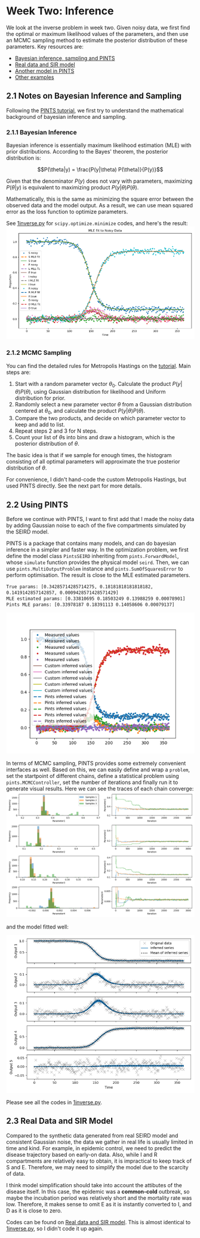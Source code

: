 # Week Two: Inference
We look at the inverse problem in week two. Given noisy data, we first find the optimal or maximum likelihood values of the parameters, and then use an MCMC sampling method to estimate the posterior distribution of these parameters. Key resources are:
- [Bayesian inference, sampling and PINTS](https://github.com/pints-team/pints/blob/main/examples/stats/beginners-tutorial.ipynb)
- [Real data and SIR model](https://github.com/pints-team/pints/blob/main/examples/toy/model-sir.ipynb)
- [Another model in PINTS](https://github.com/pints-team/pints/blob/main/examples/toy/model-fitzhugh-nagumo.ipynb)
- [Other examples](https://github.com/pints-team/pints/tree/main/examples/toy)

## 2.1 Notes on Bayesian Inference and Sampling
Following the [PINTS tutorial](https://github.com/pints-team/pints/blob/main/examples/stats/beginners-tutorial.ipynb), we first try to understand the mathematical background of bayesian inference and sampling.
### 2.1.1 Bayesian Inference
Bayesian inference is essentially maximum likelihood estimation (MLE) with prior distributions. According to the Bayes' theorem, the posterior distribution is: 

$$P(\theta|y) = \frac{P(y|\theta) P(\theta)}{P(y)}$$ 

Given that the denominator $P(y)$ does not vary with parameters, maximizing $P(\theta|y)$ is equivalent to maximizing product $P(y|\theta) P(\theta)$. 

Mathematically, this is the same as minimizing the square error between the observed data and the model output. As a result, we can use mean squared error as the loss function to optimize parameters.

See [1inverse.py](1inverse.py) for `scipy.optimize.minimize` codes, and here's the result:
![2mle.png](2mle.png)

### 2.1.2 MCMC Sampling
You can find the detailed rules for Metropolis Hastings on the [tutorial](https://github.com/pints-team/pints/blob/main/examples/stats/beginners-tutorial.ipynb). Main steps are:
1. Start with a random parameter vector $\theta_0$. Calculate the product $P(y|\theta) P(\theta)$, using Gaussian distribution for likelihood and Uniform distribution for prior.
2. Randomly select a new parameter vector $\theta$ from a Gaussian distribution centered at $\theta_0$, and calculate the product $P(y|\theta) P(\theta)$.
3. Compare the two products, and decide on which parameter vector to keep and add to list.
4. Repeat steps 2 and 3 for N steps.
5. Count your list of $\theta$s into bins and draw a histogram, which is the posterior distribution of $\theta$.

The basic idea is that if we sample for enough times, the histogram consisting of all optimal parameters will approximate the true posterior distribution of $\theta$.

For convenience, I didn't hand-code the custom Metropolis Hastings, but used PINTS directly. See the next part for more details.

## 2.2 Using PINTS
Before we continue with PINTS, I want to first add that I made the noisy data by adding Gaussian noise to each of the five compartments simulated by the SEIRD model.

PINTS is a package that contains many models, and can do bayesian inference in a simpler and faster way. In the optimization problem, we first define the model class `PintsSEIRD` inheriting from `pints.ForwardModel`, whose `simulate` function provides the physical model `seird`. Then, we can use `pints.MultiOutputProblem` instance and `pints.SumOfSquaresError` to perform optimisation. The result is close to the MLE estimated parameters.
```
True params: [0.34285714285714275, 0.18181818181818182, 0.1419142857142857, 0.0009428571428571429]
MLE estimated params: [0.33810695 0.18503249 0.13988259 0.00078901]
Pints MLE params: [0.33978187 0.18391113 0.14058606 0.00079137]
```
![3pints.png](3pints.png)

In terms of MCMC sampling, PINTS provides some extremely convenient interfaces as well. Based on this, we can easily define and wrap a `problem`, set the startpoint of different chains, define a statistical problem using `pints.MCMCController`, set the number of iterations and finally run it to generate visual results. Here we can see the traces of each chain converge:
![4mcmc_params.png](4mcmc_params.png)

and the model fitted well:

![5mcmc_seird.png](5mcmc_seird.png)

Please see all the codes in [1inverse.py](1inverse.py).

## 2.3 Real Data and SIR Model
Compared to the synthetic data generated from real SEIRD model and consistent Gaussian noise, the data we gather in real life is usually limited in time and kind. For example, in epidemic control, we need to predict the disease trajectory based on early-on data. Also, while I and R compartments are relatively easy to obtain, it is impractical to keep track of S and E. Therefore, we may need to simplify the model due to the scarcity of data.

I think model simplification should take into account the attibutes of the disease itself. In this case, the epidemic was a **common-cold** outbreak, so maybe the incubation period was relatively short and the mortality rate was low. Therefore, it makes sense to omit E as it is instantly converted to I, and D as it is close to zero.

Codes can be found on [Real data and SIR model](https://github.com/pints-team/pints/blob/main/examples/toy/model-sir.ipynb). This is almost identical to [1inverse.py](1inverse.py), so I didn't code it up again.